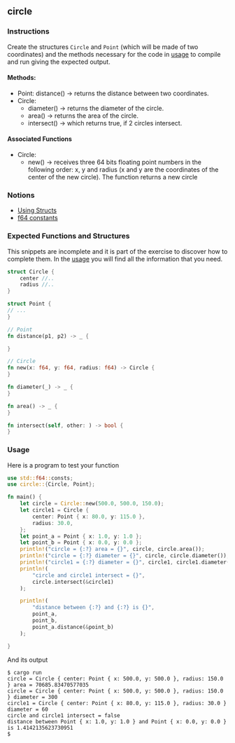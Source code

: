 ## circle

### Instructions

Create the structures `Circle` and `Point` (which will be made of two coordinates) and the methods necessary for the code in [usage](#usage) to compile and run giving the expected output.

#### Methods:

- Point:
  distance() -> returns the distance between two coordinates.
- Circle:
  - diameter() -> returns the diameter of the circle.
  - area() -> returns the area of the circle.
  - intersect() -> which returns true, if 2 circles intersect.

#### Associated Functions

- Circle:
  - new() -> receives three 64 bits floating point numbers in the following order: x, y and radius (x and y are the coordinates of the center of the new circle). The function returns a new circle

### Notions

- [Using Structs](https://doc.rust-lang.org/book/ch05-00-structs.html)
- [f64 constants](https://doc.rust-lang.org/std/f64/consts/index.html)

### Expected Functions and Structures

This snippets are incomplete and it is part of the exercise to discover how to complete them. In the [usage](#usage) you will find all the information that you need.

```rust
struct Circle {
	center //..
	radius //..
}

struct Point {
// ...
}

// Point
fn distance(p1, p2) -> _ {

}

// Circle
fn new(x: f64, y: f64, radius: f64) -> Circle {
}

fn diameter(_) -> _ {
}

fn area() -> _ {
}

fn intersect(self, other: ) -> bool {
}
```

### Usage

Here is a program to test your function

```rust
use std::f64::consts;
use circle::{Circle, Point};

fn main() {
	let circle = Circle::new(500.0, 500.0, 150.0);
	let circle1 = Circle {
		center: Point { x: 80.0, y: 115.0 },
		radius: 30.0,
	};
	let point_a = Point { x: 1.0, y: 1.0 };
	let point_b = Point { x: 0.0, y: 0.0 };
	println!("circle = {:?} area = {}", circle, circle.area());
	println!("circle = {:?} diameter = {}", circle, circle.diameter());
	println!("circle1 = {:?} diameter = {}", circle1, circle1.diameter());
	println!(
		"circle and circle1 intersect = {}",
		circle.intersect(&circle1)
	);

	println!(
		"distance between {:?} and {:?} is {}",
		point_a,
		point_b,
		point_a.distance(&point_b)
	);

}
```

And its output

```console
$ cargo run
circle = Circle { center: Point { x: 500.0, y: 500.0 }, radius: 150.0 } area = 70685.83470577035
circle = Circle { center: Point { x: 500.0, y: 500.0 }, radius: 150.0 } diameter = 300
circle1 = Circle { center: Point { x: 80.0, y: 115.0 }, radius: 30.0 } diameter = 60
circle and circle1 intersect = false
distance between Point { x: 1.0, y: 1.0 } and Point { x: 0.0, y: 0.0 } is 1.4142135623730951
$
```
